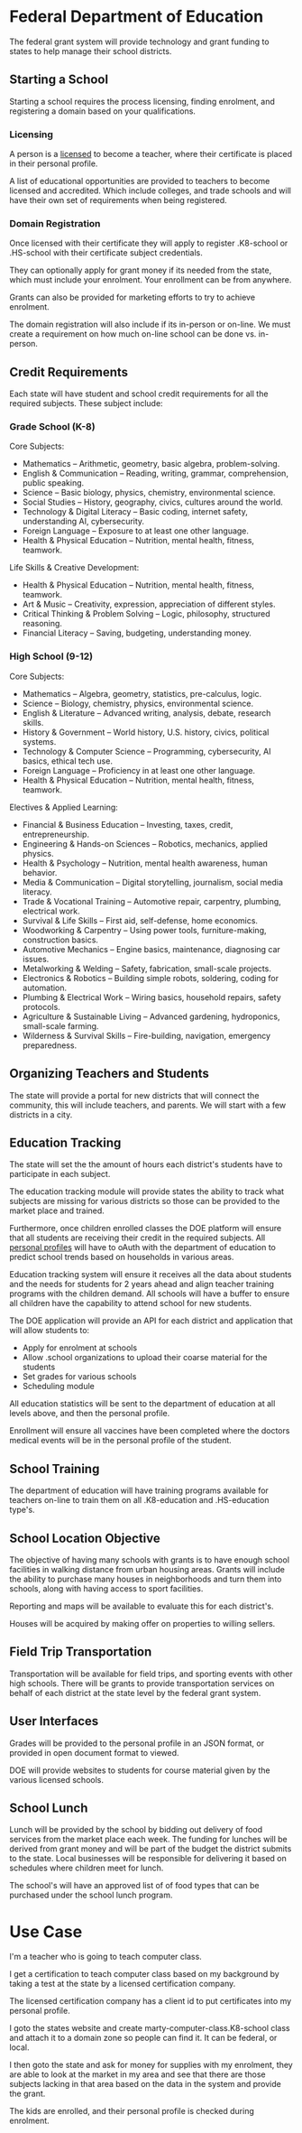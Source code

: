 # Federal Department of Education

The federal grant system will provide technology and grant funding to states to help manage their school districts.

## Starting a School

Starting a school requires the process licensing, finding enrolment, and registering a domain based on your qualifications.

### Licensing

A person is a [licensed](./teacher-license-requirements/) to become a teacher, where their certificate is placed in their personal profile.

A list of educational opportunities are provided to teachers to become licensed and accredited. Which include colleges, and trade schools and will have their own set of requirements when being registered.

### Domain Registration

Once licensed with their certificate they will apply to register .K8-school or .HS-school with their certificate subject credentials.

They can optionally apply for grant money if its needed from the state, which must include your enrolment. Your enrollment can be from anywhere.

Grants can also be provided for marketing efforts to try to achieve enrolment.

The domain registration will also include if its in-person or on-line. We must create a requirement on how much on-line school can be done vs. in-person.

## Credit Requirements

Each state will have student and school credit requirements for all the required subjects. These subject include:

### Grade School (K-8)

Core Subjects:

- Mathematics – Arithmetic, geometry, basic algebra, problem-solving.
- English & Communication – Reading, writing, grammar, comprehension, public speaking.
- Science – Basic biology, physics, chemistry, environmental science.
- Social Studies – History, geography, civics, cultures around the world.
- Technology & Digital Literacy – Basic coding, internet safety, understanding AI, cybersecurity.
- Foreign Language – Exposure to at least one other language.
- Health & Physical Education – Nutrition, mental health, fitness, teamwork.

Life Skills & Creative Development:

- Health & Physical Education – Nutrition, mental health, fitness, teamwork.
- Art & Music – Creativity, expression, appreciation of different styles.
- Critical Thinking & Problem Solving – Logic, philosophy, structured reasoning.
- Financial Literacy – Saving, budgeting, understanding money.

### High School (9-12)

Core Subjects:

- Mathematics – Algebra, geometry, statistics, pre-calculus, logic.
- Science – Biology, chemistry, physics, environmental science.
- English & Literature – Advanced writing, analysis, debate, research skills.
- History & Government – World history, U.S. history, civics, political systems.
- Technology & Computer Science – Programming, cybersecurity, AI basics, ethical tech use.
- Foreign Language – Proficiency in at least one other language.
- Health & Physical Education – Nutrition, mental health, fitness, teamwork.

Electives & Applied Learning:

- Financial & Business Education – Investing, taxes, credit, entrepreneurship.
- Engineering & Hands-on Sciences – Robotics, mechanics, applied physics.
- Health & Psychology – Nutrition, mental health awareness, human behavior.
- Media & Communication – Digital storytelling, journalism, social media literacy.
- Trade & Vocational Training – Automotive repair, carpentry, plumbing, electrical work.
- Survival & Life Skills – First aid, self-defense, home economics.
- Woodworking & Carpentry – Using power tools, furniture-making, construction basics.
- Automotive Mechanics – Engine basics, maintenance, diagnosing car issues.
- Metalworking & Welding – Safety, fabrication, small-scale projects.
- Electronics & Robotics – Building simple robots, soldering, coding for automation.
- Plumbing & Electrical Work – Wiring basics, household repairs, safety protocols.
- Agriculture & Sustainable Living – Advanced gardening, hydroponics, small-scale farming.
- Wilderness & Survival Skills – Fire-building, navigation, emergency preparedness.

## Organizing Teachers and Students

The state will provide a portal for new districts that will connect the community, this will include teachers, and parents. We will start with a few districts in a city.

## Education Tracking

The state will set the the amount of hours each district's students have to participate in each subject.

The education tracking module will provide states the ability to track what subjects are missing for various districts so those can be provided to the market place and trained.

Furthermore, once children enrolled classes the DOE platform will ensure that all students are receiving their credit in the required subjects. All [personal profiles](/grants/personal-profile) will have to oAuth with the department of education to predict school trends based on households in various areas.

Education tracking system will ensure it receives all the data about students and the needs for students for 2 years ahead and align teacher training programs with the children demand. All schools will have a buffer to ensure all children have the capability to attend school for new students.

The DOE application will provide an API for each district and application that will allow students to:

- Apply for enrolment at schools
- Allow .school organizations to upload their coarse material for the students
- Set grades for various schools
- Scheduling module

All education statistics will be sent to the department of education at all levels above, and then the personal profile.

Enrollment will ensure all vaccines have been completed where the doctors medical events will be in the personal profile of the student.

## School Training

The department of education will have training programs available for teachers on-line to train them on all .K8-education and .HS-education type's.

## School Location Objective

The objective of having many schools with grants is to have enough school facilities in walking distance from urban housing areas. Grants will include the ability to purchase many houses in neighborhoods and turn them into schools, along with having access to sport facilities.

Reporting and maps will be available to evaluate this for each district's.

Houses will be acquired by making offer on properties to willing sellers.

## Field Trip Transportation

Transportation will be available for field trips, and sporting events with other high schools. There will be grants to provide transportation services on behalf of each district at the state level by the federal grant system.

## User Interfaces

Grades will be provided to the personal profile in an JSON format, or provided in open document format to viewed.

DOE will provide websites to students for course material given by the various licensed schools.

## School Lunch

Lunch will be provided by the school by bidding out delivery of food services from the market place each week. The funding for lunches will be derived from grant money and will be part of the budget the district submits to the state. Local businesses will be responsible for delivering it based on schedules where children meet for lunch.

The school's will have an approved list of of food types that can be purchased under the school lunch program.

# Use Case

I'm a teacher who is going to teach computer class.

I get a certification to teach computer class based on my background by taking a test at the state by a licensed certification company.

The licensed certification company has a client id to put certificates into my personal profile.

I goto the states website and create marty-computer-class.K8-school class and attach it to a domain zone so people can find it. It can be federal, or local.

I then goto the state and ask for money for supplies with my enrolment, they are able to look at the market in my area and see that there are those subjects lacking in that area based on the data in the system and provide the grant.

The kids are enrolled, and their personal profile is checked during enrolment.
